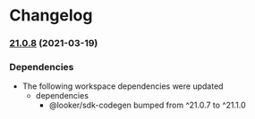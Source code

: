 # Changelog

### [21.0.8](https://www.github.com/looker-open-source/sdk-codegen/compare/run-it-v21.0.7...run-it-v21.0.8) (2021-03-19)


### Dependencies

* The following workspace dependencies were updated
  * dependencies
    * @looker/sdk-codegen bumped from ^21.0.7 to ^21.1.0
